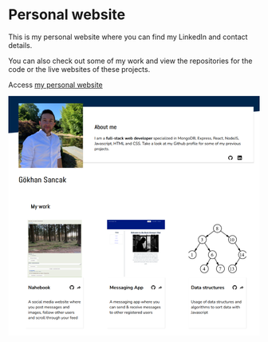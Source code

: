 # Personal website

This is my personal website where you can find my LinkedIn and contact details.

You can also check out some of my work and view the repositories for the code or the live websites of these projects.

Access [my personal website](https://gohan61.github.io/personal-website/)

![Personal website](./personal-website-display.png "View of about me and projects")

